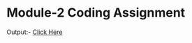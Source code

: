 # Module-2 Coding Assignment

Output:- [Click Here](https://github.com/HeerdasSingh/HTML-CSS-and-Javascript-for-Web-Developers/blob/master/Module-2%20Coding%20Assignment/index.html)

